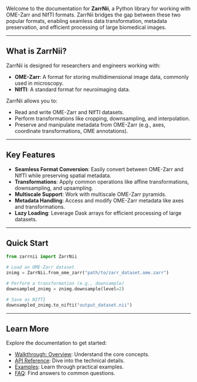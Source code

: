 Welcome to the documentation for **ZarrNii**, a Python library for working with OME-Zarr and NIfTI formats. ZarrNii bridges the gap between these two popular formats, enabling seamless data transformation, metadata preservation, and efficient processing of large biomedical images.

---

## What is ZarrNii?

ZarrNii is designed for researchers and engineers working with:

 - **OME-Zarr**: A format for storing multidimensional image data, commonly used in microscopy.
 - **NIfTI**: A standard format for neuroimaging data.

ZarrNii allows you to:

 - Read and write OME-Zarr and NIfTI datasets.
 - Perform transformations like cropping, downsampling, and interpolation.
 - Preserve and manipulate metadata from OME-Zarr (e.g., axes, coordinate transformations, OME annotations).

---

## Key Features

 - **Seamless Format Conversion**: Easily convert between OME-Zarr and NIfTI while preserving spatial metadata.
 - **Transformations**: Apply common operations like affine transformations, downsampling, and upsampling.
 - **Multiscale Support**: Work with multiscale OME-Zarr pyramids.
 - **Metadata Handling**: Access and modify OME-Zarr metadata like axes and transformations.
 - **Lazy Loading**: Leverage Dask arrays for efficient processing of large datasets.

---

## Quick Start

```python
from zarrnii import ZarrNii

# Load an OME-Zarr dataset
znimg = ZarrNii.from_ome_zarr("path/to/zarr_dataset.ome.zarr")

# Perform a transformation (e.g., downsample)
downsampled_znimg = znimg.downsample(level=2)

# Save as NIfTI
downsampled_znimg.to_nifti("output_dataset.nii")
```

---

## Learn More

Explore the documentation to get started:

 - [Walkthrough: Overview](walkthrough/overview.md): Understand the core concepts.
 - [API Reference](reference.md): Dive into the technical details.
 - [Examples](examples/zarr_nifti.md): Learn through practical examples.
 - [FAQ](faq.md): Find answers to common questions.


